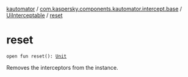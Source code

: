 [kautomator](../../index.md) / [com.kaspersky.components.kautomator.intercept.base](../index.md) / [UiInterceptable](index.md) / [reset](./reset.md)

# reset

`open fun reset(): `[`Unit`](https://kotlinlang.org/api/latest/jvm/stdlib/kotlin/-unit/index.html)

Removes the interceptors from the instance.

